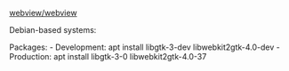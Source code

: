 [webview/webview](https://github.com/webview/webview)

Debian-based systems:

Packages:
    - Development: apt install libgtk-3-dev libwebkit2gtk-4.0-dev
    - Production: apt install libgtk-3-0 libwebkit2gtk-4.0-37
